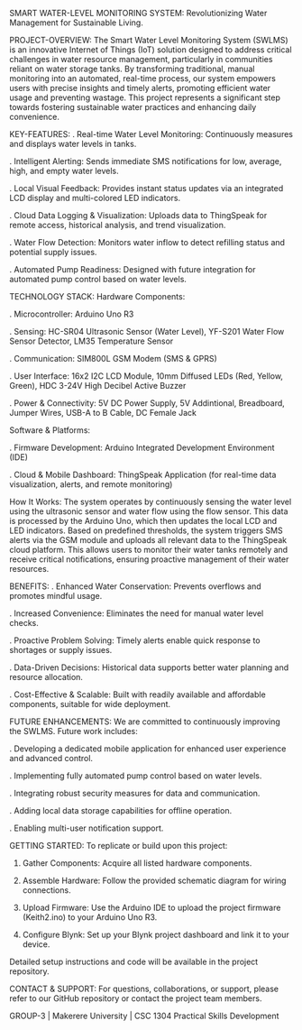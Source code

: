 SMART WATER-LEVEL MONITORING SYSTEM: 
Revolutionizing Water Management for Sustainable Living.

PROJECT-OVERVIEW: 
The Smart Water Level Monitoring System (SWLMS) is an innovative Internet of Things (IoT) solution designed to address critical challenges in water resource management, 
particularly in communities reliant on water storage tanks. By transforming traditional, manual monitoring into an automated, 
real-time process, our system empowers users with precise insights and timely alerts, promoting efficient water usage and preventing wastage. 
This project represents a significant step towards fostering sustainable water practices and enhancing daily convenience.

KEY-FEATURES: 
   . Real-time Water Level Monitoring: Continuously measures and displays water levels in tanks.

   . Intelligent Alerting: Sends immediate SMS notifications for low, average, high, and empty water levels.

   . Local Visual Feedback: Provides instant status updates via an integrated LCD display and multi-colored LED indicators.

   . Cloud Data Logging & Visualization: Uploads data to ThingSpeak for remote access, historical analysis, and trend visualization.

   . Water Flow Detection: Monitors water inflow to detect refilling status and potential supply issues.

   . Automated Pump Readiness: Designed with future integration for automated pump control based on water levels.

TECHNOLOGY STACK: 
Hardware Components:

   . Microcontroller: Arduino Uno R3

   . Sensing: HC-SR04 Ultrasonic Sensor (Water Level), YF-S201 Water Flow Sensor Detector, LM35 Temperature Sensor

   . Communication: SIM800L GSM Modem (SMS & GPRS)

   . User Interface: 16x2 I2C LCD Module, 10mm Diffused LEDs (Red, Yellow, Green), HDC 3-24V High Decibel Active Buzzer

   . Power & Connectivity: 5V DC Power Supply, 5V Addintional, Breadboard, Jumper Wires, USB-A to B Cable, DC Female Jack

Software & Platforms:

   . Firmware Development: Arduino Integrated Development Environment (IDE)

   . Cloud & Mobile Dashboard: ThingSpeak Application (for real-time data visualization, alerts, and remote monitoring)

How It Works: 
   The system operates by continuously sensing the water level using the ultrasonic sensor and water flow using the flow sensor. 
   This data is processed by the Arduino Uno, which then updates the local LCD and LED indicators. 
   Based on predefined thresholds, the system triggers SMS alerts via the GSM module and uploads all relevant data to the ThingSpeak cloud platform. 
   This allows users to monitor their water tanks remotely and receive critical notifications, ensuring proactive management of their water resources.

BENEFITS: 
   . Enhanced Water Conservation: Prevents overflows and promotes mindful usage.

   . Increased Convenience: Eliminates the need for manual water level checks.

   . Proactive Problem Solving: Timely alerts enable quick response to shortages or supply issues.

   . Data-Driven Decisions: Historical data supports better water planning and resource allocation.

   . Cost-Effective & Scalable: Built with readily available and affordable components, suitable for wide deployment.

FUTURE ENHANCEMENTS: 
We are committed to continuously improving the SWLMS. Future work includes:

   . Developing a dedicated mobile application for enhanced user experience and advanced control.

   . Implementing fully automated pump control based on water levels.

   . Integrating robust security measures for data and communication.

   . Adding local data storage capabilities for offline operation.

   . Enabling multi-user notification support.

GETTING STARTED: 
To replicate or build upon this project:

  1. Gather Components: Acquire all listed hardware components.

  2. Assemble Hardware: Follow the provided schematic diagram for wiring connections.

  3. Upload Firmware: Use the Arduino IDE to upload the project firmware (Keith2.ino) to your Arduino Uno R3.

  4. Configure Blynk: Set up your Blynk project dashboard and link it to your device.

Detailed setup instructions and code will be available in the project repository.

CONTACT & SUPPORT: 
For questions, collaborations, or support, please refer to our GitHub repository or contact the project team members.

GROUP-3 | Makerere University | CSC 1304 Practical Skills Development
